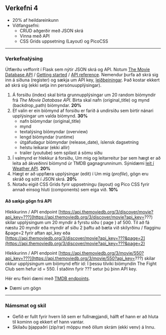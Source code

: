 ## Verkefni 4  
- 20% af heildareinkunn
- Viðfangsefni:
  - CRUD aðgerðir með JSON skrá
  - Vinna með API
  - CSS Grids uppsetning (Layout) og PicoCSS 

---

### Verkefnalýsing
 
Útfærðu vefforrit í Flask sem nýtir JSON skrá og API. Notum [The Movie Database API](https://www.themoviedb.org/) / [Getting started](https://developer.themoviedb.org/docs/getting-started) / [API reference](https://developer.themoviedb.org/reference/intro/getting-started). Nemendur þurfa að skrá sig inn á síðuna (register) og sækja um API key, [leiðbeiningar](JSON/join_TMDB/README.md). Það kostar ekkert að skrá sig (ekki setja inn persónuupplýsingar).

1. Á forsíðu (index) skal birta grunnupplýsingar um 20 random bíómyndir frá _The Movie Database API_. Birta skal nafn (original_title) og mynd (backdrop_path) bíómyndar. **20%**
1. Ef valin er ein bíómynd af forsíðu er farið á undirsíðu sem birtir nánari upplýsingar um valda bíómynd. **30%**
    - nafn bíómyndar (original_title)
    - mynd 
    - textalýsing bíómyndar (overview)
    - lengd bíómyndar (runtime)
    - útgáfudagur bíómyndar (release_date), íslensk dagsetning
    - helstu leikarar (ekki allir)
    - trailer (youtube) sem spilast á sömu síðu
1. Í valmynd er hlekkur á forsíðu, Um mig og leitarreitur þar sem hægt er að leita að ákveðinni bíómynd úr TMDB gagnagrunninum. Sýnidæmi [leit í Weather API](https://www.youtube.com/watch?v=jQjjqEjZK58). **20%**
1. Hægt er að uppfæra upplýsingar (edit) í Um mig (_profile_), gögn eru skráð og sótt í JSON skrá. **20%**
1. Notaðu eigið CSS Grids fyrir uppsetningu (layout) og Pico CSS fyrir annað einsog hluti (components) sem eiga við. **10%**

<!--
1. Helstu leikarar og hlekkir á undirsíðu til að fá nánari upplýsingar
-->


#### Að sækja gögn frá API
Hlekkurinn / API endpoint [https://api.themoviedb.org/3/discover/movie?api_key=???](https://api.themoviedb.org/3/discover/movie?api_key=???) skilar upplýsingum um 20 myndir á fyrstu síðu ( page ) af 500.  Til að fá næstu 20 myndir eða myndir af síðu 2 þaftu að bæta við skilyrðinu / flagginu &page=2 fyrir aftan api_key eða [https://api.themoviedb.org/3/discover/movie?api_key=???&page=2](https://api.themoviedb.org/3/discover/movie?api_key=???&page=2) 

Hlekkurinn / API endpoint [https://api.themoviedb.org/3/movie/550?api_key=???](https://api.themoviedb.org/3/movie/550?api_key=???) skilar okkur upplýsingum um bíómynd eftir id:  Í þessu tilviki bíómyndin The Fight Club sem hefur id = 550.  Í staðinn fyrir ??? setur þú þinn API key.

Hér eru fleiri dæmi með [TMDB endpoints](JSON/tmdb_endpoints.md).

<details>
<summary>Dæmi um gögn</summary>
<br>
  
```python

{
  "adult": false,
  "backdrop_path": "/fCayJrkfRaCRCTh8GqN30f8oyQF.jpg",
  "belongs_to_collection": null,
  "budget": 63000000,
  "genres": [
    {
      "id": 18,
      "name": "Drama"
    }
  ],
  "homepage": "",
  "id": 550,
  "imdb_id": "tt0137523",
  "original_language": "en",
  "original_title": "Fight Club",
  "overview": "A ticking-time-bomb insomniac and a slippery soap salesman channel primal male aggression into a shocking new form of therapy. Their concept catches on, with underground \"fight clubs\" forming in every town, until an eccentric gets in the way and ignites an out-of-control spiral toward oblivion.",
  "popularity": 0.5,
  "poster_path": null,
  "production_companies": [
    {
      "id": 508,
      "logo_path": "/7PzJdsLGlR7oW4J0J5Xcd0pHGRg.png",
      "name": "Regency Enterprises",
      "origin_country": "US"
    },
    {
      "id": 711,
      "logo_path": null,
      "name": "Fox 2000 Pictures",
      "origin_country": ""
    },
    {
      "id": 20555,
      "logo_path": null,
      "name": "Taurus Film",
      "origin_country": ""
    },
    {
      "id": 54050,
      "logo_path": null,
      "name": "Linson Films",
      "origin_country": ""
    },
    {
      "id": 54051,
      "logo_path": null,
      "name": "Atman Entertainment",
      "origin_country": ""
    },
    {
      "id": 54052,
      "logo_path": null,
      "name": "Knickerbocker Films",
      "origin_country": ""
    },
    {
      "id": 25,
      "logo_path": "/qZCc1lty5FzX30aOCVRBLzaVmcp.png",
      "name": "20th Century Fox",
      "origin_country": "US"
    }
  ],
  "production_countries": [
    {
      "iso_3166_1": "US",
      "name": "United States of America"
    }
  ],
  "release_date": "1999-10-12",
  "revenue": 100853753,
  "runtime": 139,
  "spoken_languages": [
    {
      "iso_639_1": "en",
      "name": "English"
    }
  ],
  "status": "Released",
  "tagline": "How much can you know about yourself if you've never been in a fight?",
  "title": "Fight Club",
  "video": false,
  "vote_average": 7.8,
  "vote_count": 3439
}
```

</details>

---

### Námsmat og skil  
- Gefið er fullt fyrir hvern lið sem er fullnægjandi, hálft ef hann er að hluta til kominn og ekkert ef hann vantar.
- Skilaðu þjappaðri (zip/rar) möppu með öllum skrám (ekki venv) á Innu.
